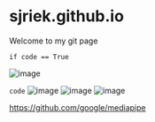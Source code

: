 # sjriek.github.io

Welcome to my git page

`if code == True`
 
 ![image](https://user-images.githubusercontent.com/16764412/113502591-89a08f00-952d-11eb-9c86-69ec0383dcc6.png)


`code`
![image](/Images/holistic_sports_and_gestures_example.gif)
![image](https://user-images.githubusercontent.com/16764412/113502641-d5ebcf00-952d-11eb-8715-b5282d874e39.png)
![image](https://google.github.io/mediapipe/images/mobile/holistic_sports_and_gestures_example.gif)

https://github.com/google/mediapipe
